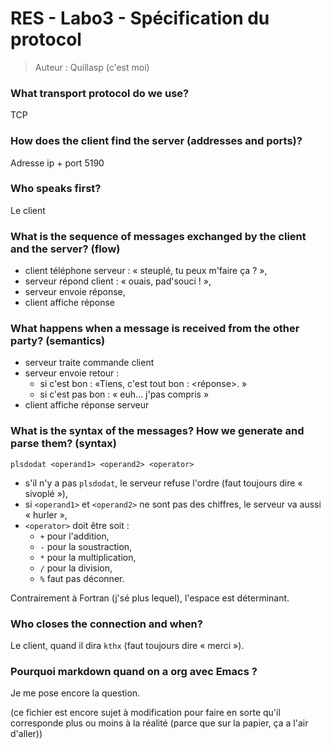 # RES - Labo3 - Spécification du protocol
> Auteur : Quillasp (c'est moi)

### What transport protocol do we use?
TCP

### How does the client find the server (addresses and ports)?
Adresse ip + port 5190 

### Who speaks first?
Le client

### What is the sequence of messages exchanged by the client and the server? (flow)
* client téléphone serveur : « steuplé, tu peux m'faire ça ? »,
* serveur répond client : « ouais, pad'souci ! »,
* serveur envoie réponse,
* client affiche réponse

### What happens when a message is received from the other party? (semantics)
* serveur traite commande client
* serveur envoie retour :
    * si c'est bon : «Tiens, c'est tout bon : <réponse>. »
    * si c'est pas bon : « euh… j'pas compris »
* client affiche réponse serveur

### What is the syntax of the messages? How we generate and parse them? (syntax)
`plsdodat <operand1> <operand2> <operator>`

* s'il n'y a pas `plsdodat`, le serveur refuse l'ordre (faut toujours dire « sivoplé »),
* si `<operand1>` et `<operand2>` ne sont pas des chiffres, le serveur va aussi « hurler »,
* `<operator>` doit être soit :
    * `+` pour l'addition,
    * `-` pour la soustraction,
    * `*` pour la multiplication,
    * `/` pour la division,
    * `%` faut pas déconner.
    
Contrairement à Fortran (j'sé plus lequel), l'espace est déterminant.

### Who closes the connection and when?
Le client, quand il dira `kthx` (faut toujours dire « merci »).

### Pourquoi markdown quand on a org avec Emacs ?
Je me pose encore la question.

(ce fichier est encore sujet à modification pour faire en sorte qu'il corresponde plus ou moins à la réalité (parce 
que sur la papier, ça a l'air d'aller))
